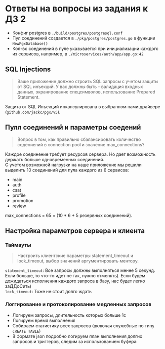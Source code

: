# Ответы на вопросы из задания к ДЗ 2

- Конфиг postgres в `./build/postgres/postgresql.conf`
- Пул соединений создается в `./pkg/postgres/postgres.go` в функции `NewPgxDatabase()`
- Кол-во соединений в пуле указывается при инициализации каждого из сервисов, например, в `./microservices/auth/app/app.go:42`

## SQL Injections
> Ваше приложение должно строить SQL запросы с учетом защиты от SQL инъекций. У вас должны быть - валидация входных данных, экранирование спецсимволов, использование Prepared Statement.

Защита от SQL Инъекций инкапсулирована в выбранном нами драйвере (`github.com/jackc/pgx/v5`).

## Пулл соединений и параметры соедений

> Вопрос в том, как правильно сбалансировать количество содениений в connection pool и значение max_connections? 

Каждое соединение требует ресурсов сервера. Но дает возможность держать больше одновременных соединений.  
С учетом возможной нагрузки на наше приложение мы решили выделить 10 соединений для пула каждого из 6 сервисов:
- main
- auth
- csat
- profile
- promotion
- review

max_connections = 65 = (10 * 6 + 5 резервных соединений).

## Настройка параметров сервера и клиента
### Таймауты

> Настроить клиентские параметры statement_timeout и lock_timeout, выбор значений аргументировать ментору. 

`statement_timeout`: Все запросы должны выполняться менее 5 секунд. Если больше, то что-то идет не так, нужно отменять). Если будем дожидаться исполнения каждого запроса в базу, нас будет легко заДДоСить(  
`lock_timeout`: Тоже не стоит долго ждать

### Логгирование и протоколирование медленных запросов

- Логируем запросы, длительность которых больше 1с
- Логируем время выполнения
- Собираем статистику всех запросов (включая служебные по типу `CREATE TABLE`)
- В формате json подробно логируем план выполнения долгих запросов и триггеров, следим за использованием буфера

